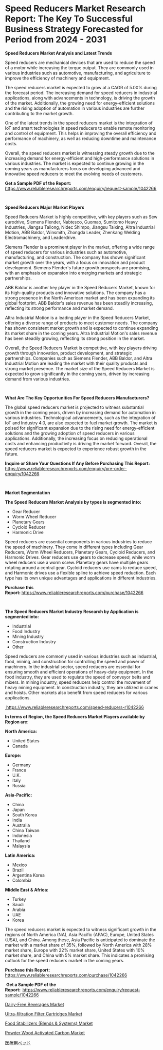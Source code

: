 <p><h1>Speed Reducers Market Research Report: The Key To Successful Business Strategy Forecasted for Period from 2024 - 2031</h1></p><p><strong>Speed Reducers Market Analysis and Latest Trends</strong></p>
<p><p>Speed reducers are mechanical devices that are used to reduce the speed of a motor while increasing the torque output. They are commonly used in various industries such as automotive, manufacturing, and agriculture to improve the efficiency of machinery and equipment.</p><p>The speed reducers market is expected to grow at a CAGR of 5.00% during the forecast period. The increasing demand for speed reducers in industrial applications, along with advancements in technology, is driving the growth of the market. Additionally, the growing need for energy-efficient solutions and the rising adoption of automation in various industries are further contributing to the market growth.</p><p>One of the latest trends in the speed reducers market is the integration of IoT and smart technologies in speed reducers to enable remote monitoring and control of equipment. This helps in improving the overall efficiency and performance of machinery, as well as reducing downtime and maintenance costs.</p><p>Overall, the speed reducers market is witnessing steady growth due to the increasing demand for energy-efficient and high-performance solutions in various industries. The market is expected to continue growing in the coming years as manufacturers focus on developing advanced and innovative speed reducers to meet the evolving needs of customers.</p></p>
<p><strong>Get a Sample PDF of the Report:&nbsp;</strong> <a href="https://www.reliableresearchreports.com/enquiry/request-sample/1042266">https://www.reliableresearchreports.com/enquiry/request-sample/1042266</a></p>
<p>&nbsp;</p>
<p><strong>Speed Reducers Major Market Players</strong></p>
<p><p>Speed Reducers Market is highly competitive, with key players such as Sew eurodrive, Siemens Flender, Nabtesco, Guomao, Sumitomo Heavy Industries, Jiangsu Tailong, Nidec Shimpo, Jiangsu Taixing, Altra Industrial Motion, ABB Baldor, Winsmith, Zhongda Leader, Zhenkang Welding Electromachinery, and Leaderdrive.</p><p>Siemens Flender is a prominent player in the market, offering a wide range of speed reducers for various industries such as automotive, manufacturing, and construction. The company has shown significant market growth over the years, with a focus on innovation and product development. Siemens Flender's future growth prospects are promising, with an emphasis on expansion into emerging markets and strategic partnerships.</p><p>ABB Baldor is another key player in the Speed Reducers Market, known for its high-quality products and innovative solutions. The company has a strong presence in the North American market and has been expanding its global footprint. ABB Baldor's sales revenue has been steadily increasing, reflecting its strong performance and market demand.</p><p>Altra Industrial Motion is a leading player in the Speed Reducers Market, offering a diverse range of products to meet customer needs. The company has shown consistent market growth and is expected to continue expanding its market share in the coming years. Altra Industrial Motion's sales revenue has been steadily growing, reflecting its strong position in the market.</p><p>Overall, the Speed Reducers Market is competitive, with key players driving growth through innovation, product development, and strategic partnerships. Companies such as Siemens Flender, ABB Baldor, and Altra Industrial Motion are leading the market with their quality products and strong market presence. The market size of the Speed Reducers Market is expected to grow significantly in the coming years, driven by increasing demand from various industries.</p></p>
<p>&nbsp;</p>
<p><strong>What Are The Key Opportunities For Speed Reducers Manufacturers?</strong></p>
<p><p>The global speed reducers market is projected to witness substantial growth in the coming years, driven by increasing demand for automation in various industries. Technological advancements, such as the integration of IoT and Industry 4.0, are also expected to fuel market growth. The market is poised for significant expansion due to the rising need for energy-efficient solutions and the growing adoption of speed reducers in various applications. Additionally, the increasing focus on reducing operational costs and enhancing productivity is driving the market forward. Overall, the speed reducers market is expected to experience robust growth in the future.</p></p>
<p><strong>Inquire or Share Your Questions If Any Before Purchasing This Report:</strong> <a href="https://www.reliableresearchreports.com/enquiry/pre-order-enquiry/1042266">https://www.reliableresearchreports.com/enquiry/pre-order-enquiry/1042266</a></p>
<p>&nbsp;</p>
<p><strong>Market Segmentation</strong></p>
<p><strong>The Speed Reducers Market Analysis by types is segmented into:</strong></p>
<p><ul><li>Gear Reducer</li><li>Worm Wheel Reducer</li><li>Planetary Gears</li><li>Cycloid Reducer</li><li>Harmonic Drive</li></ul></p>
<p><p>Speed reducers are essential components in various industries to reduce the speed of machinery. They come in different types including Gear Reducers, Worm Wheel Reducers, Planetary Gears, Cycloid Reducers, and Harmonic Drives. Gear reducers use gears to decrease speed, while worm wheel reducers use a worm screw. Planetary gears have multiple gears rotating around a central gear. Cycloid reducers use cams to reduce speed, and Harmonic drives use a flexible spline to achieve speed reduction. Each type has its own unique advantages and applications in different industries.</p></p>
<p><strong>Purchase this Report:&nbsp;</strong><a href="https://www.reliableresearchreports.com/purchase/1042266">https://www.reliableresearchreports.com/purchase/1042266</a></p>
<p>&nbsp;</p>
<p><strong>The Speed Reducers Market Industry Research by Application is segmented into:</strong></p>
<p><ul><li>Industrial</li><li>Food Industry</li><li>Mining Industry</li><li>Construction Industry</li><li>Other</li></ul></p>
<p><p>Speed reducers are commonly used in various industries such as industrial, food, mining, and construction for controlling the speed and power of machinery. In the industrial sector, speed reducers are essential for ensuring smooth and efficient operations of heavy-duty equipment. In the food industry, they are used to regulate the speed of conveyor belts and mixers. In mining industry, speed reducers help control the movement of heavy mining equipment. In construction industry, they are utilized in cranes and hoists. Other markets also benefit from speed reducers for various applications.</p></p>
<p><a href="https://www.reliableresearchreports.com/speed-reducers-r1042266">&nbsp;https://www.reliableresearchreports.com/speed-reducers-r1042266</a></p>
<p><strong>In terms of Region, the Speed Reducers Market Players available by Region are:</strong></p>
<p>
    <p> <strong> North America: </strong>
        <ul>
            <li>United States</li>
            <li>Canada</li>
        </ul>
        </p> 
    <p> <strong> Europe: </strong>
        <ul>
            <li>Germany</li>
            <li>France</li>
            <li>U.K.</li>
            <li>Italy</li>
            <li>Russia</li>
        </ul>
        </p> 
    <p> <strong> Asia-Pacific: </strong>
        <ul>
            <li>China</li>
            <li>Japan</li>
            <li>South Korea</li>
            <li>India</li>
            <li>Australia</li>
            <li>China Taiwan</li>
            <li>Indonesia</li>
            <li>Thailand</li>
            <li>Malaysia</li>
        </ul>
        </p> 
    <p> <strong> Latin America: </strong>
        <ul>
            <li>Mexico</li>
            <li>Brazil</li>
            <li>Argentina Korea</li>
            <li>Colombia</li>
        </ul>
        </p> 
    <p> <strong> Middle East & Africa: </strong>
        <ul>
            <li>Turkey</li>
            <li>Saudi</li>
            <li>Arabia</li>
            <li>UAE</li>
            <li>Korea</li>
        </ul>
    </p>
    </p>
<p><p>The speed reducers market is expected to witness significant growth in the regions of North America (NA), Asia Pacific (APAC), Europe, United States (USA), and China. Among these, Asia Pacific is anticipated to dominate the market with a market share of 35%, followed by North America with 28% market share, Europe with 22% market share, United States with 10% market share, and China with 5% market share. This indicates a promising outlook for the speed reducers market in the coming years.</p></p>
<p><strong>Purchase this Report: </strong><a href="https://www.reliableresearchreports.com/purchase/1042266">https://www.reliableresearchreports.com/purchase/1042266</a></p>
<p>&nbsp;<strong>Get a Sample PDF of the Report:&nbsp;&nbsp;</strong><a href="https://www.reliableresearchreports.com/enquiry/request-sample/1042266">https://www.reliableresearchreports.com/enquiry/request-sample/1042266</a></p>
<p><strong></strong></p>
<p><p><a href="https://github.com/JordyBecker/Market-Research-Report-List-1/blob/main/dairy-free-beverages-market.md">Dairy-Free Beverages Market</a></p><p><a href="https://medium.com/@connor.marshall794/analyzing-ultra-filtration-filter-cartridges-market-dynamics-and-growth-drivers-and-forecasted-for-a62014f768ca">Ultra-filtration Filter Cartridges Market</a></p><p><a href="https://github.com/sydneyHley85/Market-Research-Report-List-1/blob/main/food-stabilizers-blends-systems-market.md">Food Stabilizers (Blends & Systems) Market</a></p><p><a href="https://medium.com/@dereodrews76856/powder-wood-activated-carbon-market-growth-outlook-from-2024-to-2031-and-it-is-projecting-at-8-7-48f2bb3a58c7">Powder Wood Activated Carbon Market</a></p><p><a href="https://medium.com/@dressleredward/2024%E5%B9%B4%E3%81%8B%E3%82%892031%E5%B9%B4%E3%81%BE%E3%81%A7%E3%81%AE%E6%9C%9F%E9%96%93%E3%81%AB%E4%BA%88%E6%B8%AC%E3%81%95%E3%82%8C%E3%82%8B%E5%8C%BB%E7%99%82%E3%83%99%E3%83%83%E3%83%89%E5%B8%82%E5%A0%B4%E3%81%AE%E5%8B%95%E5%90%91%E3%81%A8%E6%88%90%E9%95%B7%E8%A6%81%E5%9B%A0%E3%82%92%E5%88%86%E6%9E%90%E3%81%97%E3%81%BE%E3%81%99-d9ab44cbc08e">医療用ベッド</a></p></p>